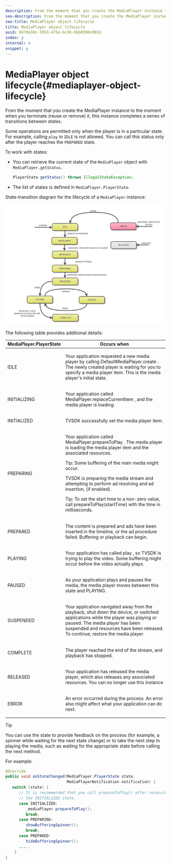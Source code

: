 ```yaml
---
description: From the moment that you create the MediaPlayer instance to the moment when you terminate (reuse or remove) it, this instance completes a series of transitions between states.
seo-description: From the moment that you create the MediaPlayer instance to the moment when you terminate (reuse or remove) it, this instance completes a series of transitions between states.
seo-title: MediaPlayer object lifecycle
title: MediaPlayer object lifecycle
uuid: 6670a30c-7053-4754-bc36-6bb8590c001d
index: y
internal: n
snippet: y
---
```


# MediaPlayer object lifecycle{#mediaplayer-object-lifecycle}

From the moment that you create the MediaPlayer instance to the moment when you terminate (reuse or remove) it, this instance completes a series of transitions between states.

Some operations are permitted only when the player is in a particular state. For example, calling `play` in `IDLE` is not allowed. You can call this status only after the player reaches the `PREPARED` state.

To work with states:

* You can retrieve the current state of the `MediaPlayer` object with `MediaPlayer.getStatus`.

  ```java
  PlayerState getStatus() throws IllegalStateException;
  ```

* The list of states is defined in `MediaPlayer.PlayerState`.

State-transition diagram for the lifecycle of a `MediaPlayer` instance: 
<!--<a id="fig_1C55DE3F186F4B36AFFDCDE90379534C"></a>-->

![](assets/player-state-transitions-diagram-android_1.2_web.png)

The following table provides additional details:  

<table id="table_426F0093E4214EA88CD72A7796B58DFD"> 
 <thead> 
  <tr> 
   <th colname="col1" class="entry"> MediaPlayer.PlayerState </th> 
   <th colname="col2" class="entry"> Occurs when </th> 
  </tr> 
 </thead>
 <tbody> 
  <tr> 
   <td colname="col1"> <span class="codeph"> IDLE </span> </td> 
   <td colname="col2"> <p>Your application requested a new media player by calling <span class="codeph"> DefaultMediaPlayer.create </span>. The newly created player is waiting for you to specify a media player item. This is the media player's initial state. </p> </td> 
  </tr> 
  <tr> 
   <td colname="col1"> <span class="codeph"> INITIALIZING </span> </td> 
   <td colname="col2"> <p>Your application called <span class="codeph"> MediaPlayer.replaceCurrentItem </span>, and the media player is loading. </p> </td> 
  </tr> 
  <tr> 
   <td colname="col1"> <span class="codeph"> INITIALIZED </span> </td> 
   <td colname="col2"> <p>TVSDK successfully set the media player item. </p> </td> 
  </tr> 
  <tr> 
   <td colname="col1"> <span class="codeph"> PREPARING </span> </td> 
   <td colname="col2"> <p>Your application called <span class="codeph"> MediaPlayer.prepareToPlay </span>. The media player is loading the media player item and the associated resources. </p> <p>Tip:  Some buffering of the main media might occur. </p> <p>TVSDK is preparing the media stream and attempting to perform ad resolving and ad insertion, (if enabled). </p> <p>Tip:  To set the start time to a non-zero value, call <span class="codeph"> prepareToPlay(startTime) </span> with the time in milliseconds. </p> </td> 
  </tr> 
  <tr> 
   <td colname="col1"> <span class="codeph"> PREPARED </span> </td> 
   <td colname="col2"> <p>The content is prepared and ads have been inserted in the timeline, or the ad procedure failed. Buffering or playback can begin. </p> </td> 
  </tr> 
  <tr> 
   <td colname="col1"> <span class="codeph"> PLAYING </span> </td> 
   <td colname="col2"> <p>Your application has called <span class="codeph"> play </span>, so TVSDK is trying to play the video. Some buffering might occur before the video actually plays. </p> </td> 
  </tr> 
  <tr> 
   <td colname="col1"> <span class="codeph"> PAUSED </span> </td> 
   <td colname="col2"> <p>As your application plays and pauses the media, the media player moves between this state and PLAYING. </p> </td> 
  </tr> 
  <tr> 
   <td colname="col1"> <span class="codeph"> SUSPENDED </span> </td> 
   <td colname="col2"> <p>Your application navigated away from the playback, shut down the device, or switched applications while the player was playing or paused. The media player has been suspended and resources have been released. To continue, restore the media player. </p> </td> 
  </tr> 
  <tr> 
   <td colname="col1"> <span class="codeph"> COMPLETE </span> </td> 
   <td colname="col2"> <p>The player reached the end of the stream, and playback has stopped. </p> </td> 
  </tr> 
  <tr> 
   <td colname="col1"> <span class="codeph"> RELEASED </span> </td> 
   <td colname="col2"> <p>Your application has released the media player, which also releases any associated resources. You can no longer use this instance </p> </td> 
  </tr> 
  <tr> 
   <td colname="col1"> <span class="codeph"> ERROR </span> </td> 
   <td colname="col2"> <p>An error occurred during the process. An error also might affect what your application can do next. </p> </td> 
  </tr> 
 </tbody> 
</table>

>[!TIP]
>
>You can use the state to provide feedback on the process (for example, a spinner while waiting for the next state change) or to take the next step in playing the media, such as waiting for the appropriate state before calling the next method.

For example: 

```java
@Override 
public void onStateChanged(MediaPlayer.PlayerState state,  
                           MediaPlayerNotification notification) { 
   switch (state) { 
      // It is recommended that you call prepareToPlay() after receiving  
      // the INITIALIZED state. 
      case INITIALIZED: 
         _mediaPlayer.prepareToPlay(); 
         break; 
      case PREPARING: 
         showBufferingSpinner(); 
         break; 
      case PREPARED: 
         hideBufferingSpinner(); 
      ..... 
    } 
}
```

